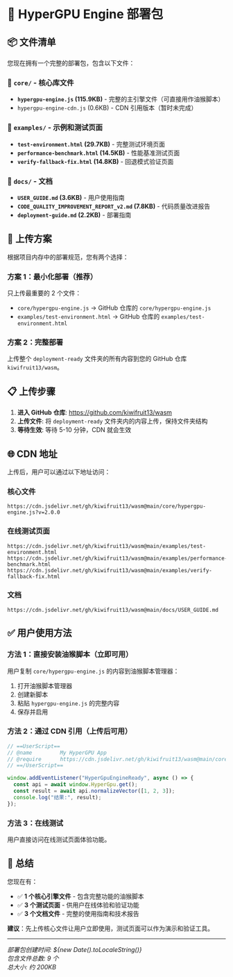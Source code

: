# 🚀 HyperGPU Engine 部署包

## 📦 文件清单

您现在拥有一个完整的部署包，包含以下文件：

### 📁 `core/` - 核心库文件

- **`hypergpu-engine.js` (115.9KB)** - 完整的主引擎文件（可直接用作油猴脚本）
- `hypergpu-engine-cdn.js` (0.6KB) - CDN 引用版本（暂时未完成）

### 📁 `examples/` - 示例和测试页面

- **`test-environment.html` (29.7KB)** - 完整测试环境页面
- **`performance-benchmark.html` (14.5KB)** - 性能基准测试页面
- **`verify-fallback-fix.html` (14.8KB)** - 回退模式验证页面

### 📁 `docs/` - 文档

- **`USER_GUIDE.md` (3.6KB)** - 用户使用指南
- **`CODE_QUALITY_IMPROVEMENT_REPORT_v2.md` (7.8KB)** - 代码质量改进报告
- **`deployment-guide.md` (2.2KB)** - 部署指南

## 🎯 上传方案

根据项目内存中的部署规范，您有两个选择：

### 方案 1：最小化部署（推荐）

只上传最重要的 2 个文件：

- `core/hypergpu-engine.js` → GitHub 仓库的 `core/hypergpu-engine.js`
- `examples/test-environment.html` → GitHub 仓库的 `examples/test-environment.html`

### 方案 2：完整部署

上传整个 `deployment-ready` 文件夹的所有内容到您的 GitHub 仓库 `kiwifruit13/wasm`。

## 📋 上传步骤

1. **进入 GitHub 仓库**: https://github.com/kiwifruit13/wasm
2. **上传文件**: 将 `deployment-ready` 文件夹内的内容上传，保持文件夹结构
3. **等待生效**: 等待 5-10 分钟，CDN 就会生效

## 🌐 CDN 地址

上传后，用户可以通过以下地址访问：

### 核心文件

```
https://cdn.jsdelivr.net/gh/kiwifruit13/wasm@main/core/hypergpu-engine.js?v=2.0.0
```

### 在线测试页面

```
https://cdn.jsdelivr.net/gh/kiwifruit13/wasm@main/examples/test-environment.html
https://cdn.jsdelivr.net/gh/kiwifruit13/wasm@main/examples/performance-benchmark.html
https://cdn.jsdelivr.net/gh/kiwifruit13/wasm@main/examples/verify-fallback-fix.html
```

### 文档

```
https://cdn.jsdelivr.net/gh/kiwifruit13/wasm@main/docs/USER_GUIDE.md
```

## ✅ 用户使用方法

### 方法 1：直接安装油猴脚本（立即可用）

用户复制 `core/hypergpu-engine.js` 的内容到油猴脚本管理器：

1. 打开油猴脚本管理器
2. 创建新脚本
3. 粘贴 `hypergpu-engine.js` 的完整内容
4. 保存并启用

### 方法 2：通过 CDN 引用（上传后可用）

```javascript
// ==UserScript==
// @name         My HyperGPU App
// @require      https://cdn.jsdelivr.net/gh/kiwifruit13/wasm@main/core/hypergpu-engine.js?v=2.0.0
// ==/UserScript==

window.addEventListener("HyperGpuEngineReady", async () => {
  const api = await window.HyperGpu.get();
  const result = await api.normalizeVector([1, 2, 3]);
  console.log("结果:", result);
});
```

### 方法 3：在线测试

用户直接访问在线测试页面体验功能。

## 🎉 总结

您现在有：

- ✅ **1 个核心引擎文件** - 包含完整功能的油猴脚本
- ✅ **3 个测试页面** - 供用户在线体验和验证功能
- ✅ **3 个文档文件** - 完整的使用指南和技术报告

**建议**：先上传核心文件让用户立即使用，测试页面可以作为演示和验证工具。

---

_部署包创建时间: ${new Date().toLocaleString()}_  
_包含文件总数: 9 个_  
_总大小: 约 200KB_
